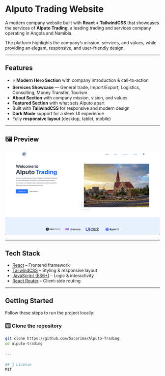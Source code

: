 #  Alputo Trading Website

A modern company website built with **React + TailwindCSS** that showcases the services of **Alputo Trading**, a leading trading and services company operating in Angola and Namibia.  

The platform highlights the company’s mission, services, and values, while providing an elegant, responsive, and user-friendly design.

---

##  Features

- ⚡ **Modern Hero Section** with company introduction & call-to-action  
-  **Services Showcase** — General trade, Import/Export, Logistics, Consulting, Money Transfer, Tourism  
-  **About Section** with company mission, vision, and values  
-  **Featured Section** with what sets Alputo apart  
-  Built with **TailwindCSS** for responsive and modern design  
-  **Dark Mode** support for a sleek UI experience  
-  Fully **responsive layout** (desktop, tablet, mobile)  

---

## 🖼️ Preview
![Alputo Trading Screenshot](./alputo.png)

---

##  Tech Stack

- [React](https://react.dev/) – Frontend framework  
- [TailwindCSS](https://tailwindcss.com/) – Styling & responsive layout  
- [JavaScript (ES6+)](https://developer.mozilla.org/en-US/docs/Web/JavaScript) – Logic & interactivity  
- [React Router](https://reactrouter.com/) – Client-side routing  

---

##  Getting Started

Follow these steps to run the project locally:

### 1️⃣ Clone the repository
```bash
git clone https://github.com/Sacarima/Alputo-Trading
cd alputo-trading

---

## 📜 License
MIT
